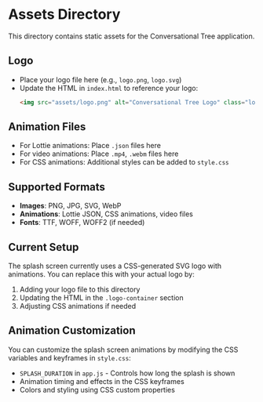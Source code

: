 # Assets Directory

This directory contains static assets for the Conversational Tree application.

## Logo
- Place your logo file here (e.g., `logo.png`, `logo.svg`)
- Update the HTML in `index.html` to reference your logo:
  ```html
  <img src="assets/logo.png" alt="Conversational Tree Logo" class="logo-image">
  ```

## Animation Files
- For Lottie animations: Place `.json` files here
- For video animations: Place `.mp4`, `.webm` files here
- For CSS animations: Additional styles can be added to `style.css`

## Supported Formats
- **Images**: PNG, JPG, SVG, WebP
- **Animations**: Lottie JSON, CSS animations, video files
- **Fonts**: TTF, WOFF, WOFF2 (if needed)

## Current Setup
The splash screen currently uses a CSS-generated SVG logo with animations. You can replace this with your actual logo by:

1. Adding your logo file to this directory
2. Updating the HTML in the `.logo-container` section
3. Adjusting CSS animations if needed

## Animation Customization
You can customize the splash screen animations by modifying the CSS variables and keyframes in `style.css`:

- `SPLASH_DURATION` in `app.js` - Controls how long the splash is shown
- Animation timing and effects in the CSS keyframes
- Colors and styling using CSS custom properties
